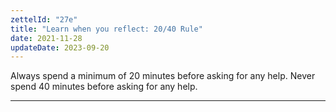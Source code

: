 ```yaml
---
zettelId: "27e"
title: "Learn when you reflect: 20/40 Rule"
date: 2021-11-28
updateDate: 2023-09-20
---
```


Always spend a minimum of 20 minutes before asking for any help. Never spend 40 minutes before asking for any help.

---

